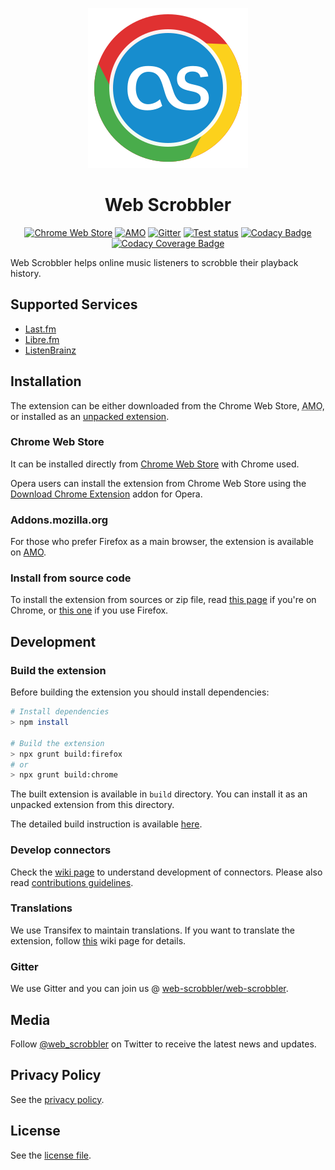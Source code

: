 <div align="center">

<p>
	<img src="./src/icons/icon_chrome_circle.svg"/>
</p>
<h1>Web Scrobbler</h1>

[![Chrome Web Store][WebStoreBadge]][WebStore]
[![AMO][AmoBadge]][Amo]
[![Gitter][GitterBadge]][Gitter]
[![Test status][GitHubActionsBadge]][GitHubActions]
[![Codacy Badge][CodacyBadge]][Codacy]
[![Codacy Coverage Badge][CodacyCoverageBadge]][Codacy]

</div>

Web Scrobbler helps online music listeners to scrobble their playback history.

## Supported Services

-   [Last.fm][LastFm]
-   [Libre.fm][LibreFm]
-   [ListenBrainz][ListenBrainz]

## Installation

The extension can be either downloaded from the Chrome Web Store,
<abbr title="addons.mozilla.org">AMO</abbr>, or installed as
an [unpacked extension][DocsUnpacked].

### Chrome Web Store

It can be installed directly from [Chrome Web Store][WebStore] with Chrome used.

Opera users can install the extension from Chrome Web Store using the
[Download Chrome Extension][DownloadChromeExt] addon for Opera.

### Addons.mozilla.org

For those who prefer Firefox as a main browser, the extension is
available on [AMO][Amo].

### Install from source code

To install the extension from sources or zip file, read
[this page][WikiUnpacked] if you're on Chrome, or [this one][WikiTempAddon]
if you use Firefox.

## Development

### Build the extension

Before building the extension you should install dependencies:

```sh
# Install dependencies
> npm install

# Build the extension
> npx grunt build:firefox
# or
> npx grunt build:chrome
```

The built extension is available in `build` directory. You can install it as an
unpacked extension from this directory.

The detailed build instruction is available [here][BuildInstructions].

### Develop connectors

Check the [wiki page][WikiDev] to understand development of connectors. Please
also read [contributions guidelines][Contributing].

### Translations

We use Transifex to maintain translations. If you want to translate
the extension, follow [this][Translations] wiki page for details.

### Gitter

We use Gitter and you can join us @ [web-scrobbler/web-scrobbler][Gitter].

## Media

Follow [@web_scrobbler][Twitter] on Twitter to receive the latest news and updates.

## Privacy Policy

See the [privacy policy][Privacy].

## License

See the [license file][License].

<!-- Badges -->
[AmoBadge]: https://img.shields.io/amo/v/web-scrobbler.svg?label=firefox
[CodacyBadge]: https://api.codacy.com/project/badge/Grade/32658c34c5c542d9a315ead8d5eadd0e
[CodacyCoverageBadge]: https://api.codacy.com/project/badge/Coverage/32658c34c5c542d9a315ead8d5eadd0e
[GitHubActionsBadge]: https://github.com/web-scrobbler/web-scrobbler/workflows/Test/badge.svg
[GitterBadge]: https://badges.gitter.im/Join%20Chat.svg
[WebStoreBadge]: https://img.shields.io/chrome-web-store/v/hhinaapppaileiechjoiifaancjggfjm.svg?label=chrome

<!-- Docs -->
[BuildInstructions]: https://github.com/web-scrobbler/web-scrobbler/wiki/Setup-development-environment
[Contributing]: https://github.com/web-scrobbler/web-scrobbler/blob/master/.github/CONTRIBUTING.md
[DocsUnpacked]: https://developer.chrome.com/extensions/getstarted#unpacked
[License]: https://github.com/web-scrobbler/web-scrobbler/blob/master/LICENSE.md
[Privacy]: https://github.com/web-scrobbler/web-scrobbler/blob/master/src/_locales/en/privacy.md
[Translations]: https://github.com/web-scrobbler/web-scrobbler/wiki/Translate-the-extension

<!-- Download -->
[WebStore]: https://chrome.google.com/webstore/detail/lastfm-scrobbler/hhinaapppaileiechjoiifaancjggfjm
[Amo]: https://addons.mozilla.org/en-US/firefox/addon/web-scrobbler/

<!-- Other -->
[DownloadChromeExt]: https://addons.opera.com/extensions/details/app_id/kipjbhgniklcnglfaldilecjomjaddfi

<!-- Related pages -->
[Codacy]: https://app.codacy.com/gh/web-scrobbler/web-scrobbler/dashboard
[GitHubActions]: https://github.com/web-scrobbler/web-scrobbler/actions
[Gitter]: https://gitter.im/david-sabata/web-scrobbler
[Twitter]: https://twitter.com/web_scrobbler

<!-- Services -->
[LastFm]: http://www.last.fm/
[LibreFm]: https://libre.fm/
[ListenBrainz]: https://listenbrainz.org/

<!-- Wiki pages -->
[WikiDev]: https://github.com/web-scrobbler/web-scrobbler/wiki/Connectors-development
[WikiTempAddon]: https://github.com/web-scrobbler/web-scrobbler/wiki/Install-a-temporary-add-on
[WikiUnpacked]: https://github.com/web-scrobbler/web-scrobbler/wiki/Install-an-unpacked-extension
